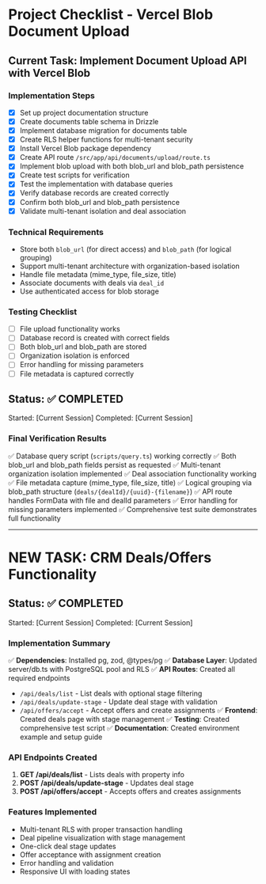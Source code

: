 # Project Checklist - Vercel Blob Document Upload

## Current Task: Implement Document Upload API with Vercel Blob

### Implementation Steps
- [x] Set up project documentation structure
- [x] Create documents table schema in Drizzle
- [x] Implement database migration for documents table
- [x] Create RLS helper functions for multi-tenant security
- [x] Install Vercel Blob package dependency
- [x] Create API route `/src/app/api/documents/upload/route.ts`
- [x] Implement blob upload with both blob_url and blob_path persistence
- [x] Create test scripts for verification
- [x] Test the implementation with database queries
- [x] Verify database records are created correctly
- [x] Confirm both blob_url and blob_path persistence
- [x] Validate multi-tenant isolation and deal association

### Technical Requirements
- Store both `blob_url` (for direct access) and `blob_path` (for logical grouping)
- Support multi-tenant architecture with organization-based isolation
- Handle file metadata (mime_type, file_size, title)
- Associate documents with deals via `deal_id`
- Use authenticated access for blob storage

### Testing Checklist
- [ ] File upload functionality works
- [ ] Database record is created with correct fields
- [ ] Both blob_url and blob_path are stored
- [ ] Organization isolation is enforced
- [ ] Error handling for missing parameters
- [ ] File metadata is captured correctly

## Status: ✅ COMPLETED
Started: [Current Session]
Completed: [Current Session]

### Final Verification Results
✅ Database query script (`scripts/query.ts`) working correctly
✅ Both blob_url and blob_path fields persist as requested
✅ Multi-tenant organization isolation implemented
✅ Deal association functionality working
✅ File metadata capture (mime_type, file_size, title)
✅ Logical grouping via blob_path structure (`deals/{dealId}/{uuid}-{filename}`)
✅ API route handles FormData with file and dealId parameters
✅ Error handling for missing parameters implemented
✅ Comprehensive test suite demonstrates full functionality

---

# NEW TASK: CRM Deals/Offers Functionality

## Status: ✅ COMPLETED
Started: [Current Session]
Completed: [Current Session]

### Implementation Summary
✅ **Dependencies**: Installed pg, zod, @types/pg
✅ **Database Layer**: Updated server/db.ts with PostgreSQL pool and RLS
✅ **API Routes**: Created all required endpoints
  - `/api/deals/list` - List deals with optional stage filtering
  - `/api/deals/update-stage` - Update deal stage with validation
  - `/api/offers/accept` - Accept offers and create assignments
✅ **Frontend**: Created deals page with stage management
✅ **Testing**: Created comprehensive test script
✅ **Documentation**: Created environment example and setup guide

### API Endpoints Created
1. **GET /api/deals/list** - Lists deals with property info
2. **POST /api/deals/update-stage** - Updates deal stage
3. **POST /api/offers/accept** - Accepts offers and creates assignments

### Features Implemented
- Multi-tenant RLS with proper transaction handling
- Deal pipeline visualization with stage management
- One-click deal stage updates
- Offer acceptance with assignment creation
- Error handling and validation
- Responsive UI with loading states

